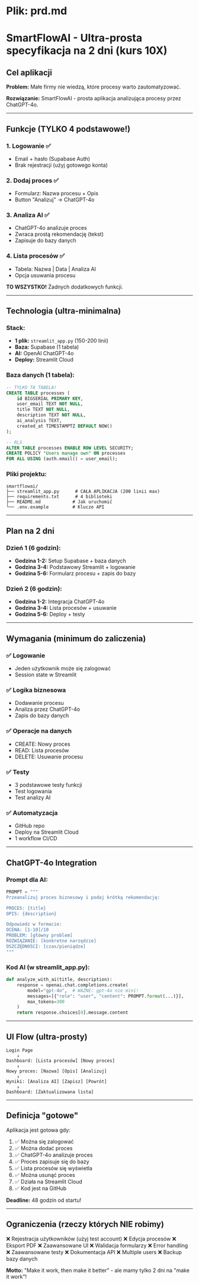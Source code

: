 # Plik: prd.md

# SmartFlowAI - Ultra-prosta specyfikacja na 2 dni (kurs 10X)

## Cel aplikacji

**Problem:** Małe firmy nie wiedzą, które procesy warto zautomatyzować.

**Rozwiązanie:** SmartFlowAI - prosta aplikacja analizująca procesy przez ChatGPT-4o.

---

## Funkcje (TYLKO 4 podstawowe!)

### 1. Logowanie ✅
- Email + hasło (Supabase Auth)
- Brak rejestracji (użyj gotowego konta)

### 2. Dodaj proces ✅
- Formularz: Nazwa procesu + Opis
- Button "Analizuj" → ChatGPT-4o

### 3. Analiza AI ✅
- ChatGPT-4o analizuje proces
- Zwraca prostą rekomendację (tekst)
- Zapisuje do bazy danych

### 4. Lista procesów ✅
- Tabela: Nazwa | Data | Analiza AI
- Opcja usuwania procesu

**TO WSZYSTKO!** Żadnych dodatkowych funkcji.

---

## Technologia (ultra-minimalna)

### Stack:
- **1 plik:** `streamlit_app.py` (150-200 linii)
- **Baza:** Supabase (1 tabela)
- **AI:** OpenAI ChatGPT-4o 
- **Deploy:** Streamlit Cloud

### Baza danych (1 tabela):
```sql
-- TYLKO TA TABELA!
CREATE TABLE processes (
    id BIGSERIAL PRIMARY KEY,
    user_email TEXT NOT NULL,
    title TEXT NOT NULL,
    description TEXT NOT NULL,
    ai_analysis TEXT,
    created_at TIMESTAMPTZ DEFAULT NOW()
);

-- RLS
ALTER TABLE processes ENABLE ROW LEVEL SECURITY;
CREATE POLICY "Users manage own" ON processes 
FOR ALL USING (auth.email() = user_email);
```

### Pliki projektu:
```
smartflowai/
├── streamlit_app.py      # CAŁA APLIKACJA (200 linii max)
├── requirements.txt      # 4 biblioteki
├── README.md            # Jak uruchomić
└── .env.example         # Klucze API
```

---

## Plan na 2 dni

### Dzień 1 (6 godzin):
- **Godzina 1-2:** Setup Supabase + baza danych
- **Godzina 3-4:** Podstawowy Streamlit + logowanie
- **Godzina 5-6:** Formularz procesu + zapis do bazy

### Dzień 2 (6 godzin):
- **Godzina 1-2:** Integracja ChatGPT-4o
- **Godzina 3-4:** Lista procesów + usuwanie
- **Godzina 5-6:** Deploy + testy

---

## Wymagania (minimum do zaliczenia)

### ✅ Logowanie
- Jeden użytkownik może się zalogować
- Session state w Streamlit

### ✅ Logika biznesowa  
- Dodawanie procesu
- Analiza przez ChatGPT-4o
- Zapis do bazy danych

### ✅ Operacje na danych
- CREATE: Nowy proces
- READ: Lista procesów
- DELETE: Usuwanie procesu

### ✅ Testy
- 3 podstawowe testy funkcji
- Test logowania
- Test analizy AI

### ✅ Automatyzacja
- GitHub repo
- Deploy na Streamlit Cloud
- 1 workflow CI/CD

---

## ChatGPT-4o Integration

### Prompt dla AI:
```python
PROMPT = """
Przeanalizuj proces biznesowy i podaj krótką rekomendację:

PROCES: {title}
OPIS: {description}

Odpowiedz w formacie:
OCENA: [1-10]/10
PROBLEM: [główny problem]
ROZWIĄZANIE: [konkretne narzędzie]
OSZCZĘDNOŚCI: [czas/pieniądze]
"""
```

### Kod AI (w streamlit_app.py):
```python
def analyze_with_ai(title, description):
    response = openai.chat.completions.create(
        model="gpt-4o",  # WAŻNE: gpt-4o nie mini!
        messages=[{"role": "user", "content": PROMPT.format(...)}],
        max_tokens=300
    )
    return response.choices[0].message.content
```

---

## UI Flow (ultra-prosty)

```
Login Page
    ↓
Dashboard: [Lista procesów] [Nowy proces]
    ↓
Nowy proces: [Nazwa] [Opis] [Analizuj]
    ↓
Wyniki: [Analiza AI] [Zapisz] [Powrót]
    ↓
Dashboard: [Zaktualizowana lista]
```

---

## Definicja "gotowe" 

Aplikacja jest gotowa gdy:
1. ✅ Można się zalogować
2. ✅ Można dodać proces
3. ✅ ChatGPT-4o analizuje proces
4. ✅ Proces zapisuje się do bazy
5. ✅ Lista procesów się wyświetla
6. ✅ Można usunąć proces
7. ✅ Działa na Streamlit Cloud
8. ✅ Kod jest na GitHub

**Deadline:** 48 godzin od startu!

---

## Ograniczenia (rzeczy których NIE robimy)

❌ Rejestracja użytkowników (użyj test account)
❌ Edycja procesów 
❌ Eksport PDF
❌ Zaawansowane UI
❌ Walidacja formularzy
❌ Error handling
❌ Zaawansowane testy
❌ Dokumentacja API
❌ Multiple users
❌ Backup bazy danych

**Motto:** "Make it work, then make it better" - ale mamy tylko 2 dni na "make it work"!